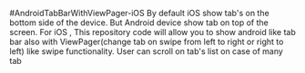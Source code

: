 #AndroidTabBarWithViewPager-iOS
By default iOS show tab's on the bottom side of the device. But Android device show tab on top of the screen. For iOS , This repository code will allow you to show android like tab bar also with ViewPager(change tab on swipe from left to right or right to left) like swipe functionality. User can scroll on tab's list on case of many tab
